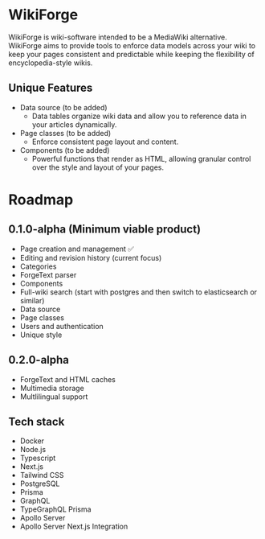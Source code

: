 # WikiForge
WikiForge is wiki-software intended to be a MediaWiki alternative. WikiForge aims to provide tools to enforce data models across your wiki to keep your pages consistent and predictable while keeping the flexibility of encyclopedia-style wikis.

## Unique Features
- Data source (to be added)
  - Data tables organize wiki data and allow you to reference data in your articles dynamically.
- Page classes (to be added)
  - Enforce consistent page layout and content.
- Components (to be added)
  - Powerful functions that render as HTML, allowing granular control over the style and layout of your pages.

# Roadmap

## 0.1.0-alpha (Minimum viable product)
- Page creation and management ✅
- Editing and revision history (current focus)
- Categories
- ForgeText parser
- Components
- Full-wiki search (start with postgres and then switch to elasticsearch or similar)
- Data source
- Page classes
- Users and authentication
- Unique style

## 0.2.0-alpha
- ForgeText and HTML caches
- Multimedia storage
- Multlilingual support

## Tech stack
- Docker
- Node.js
- Typescript
- Next.js
- Tailwind CSS
- PostgreSQL
- Prisma
- GraphQL
- TypeGraphQL Prisma
- Apollo Server
- Apollo Server Next.js Integration
